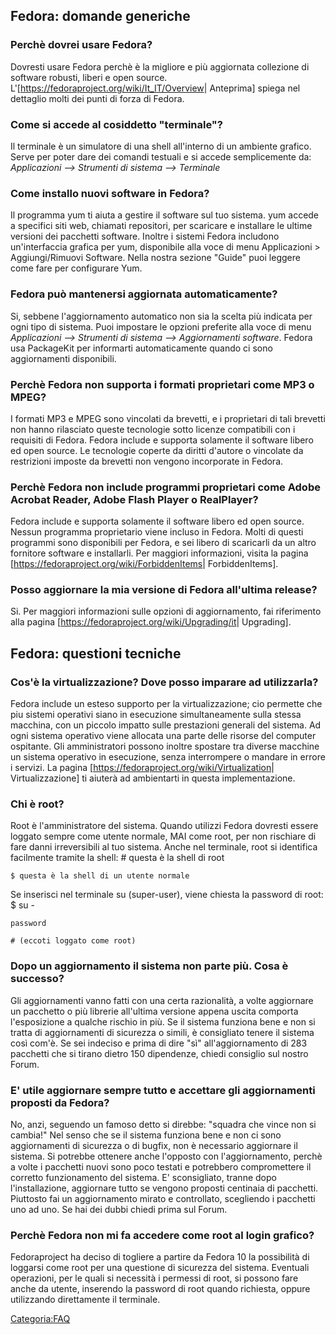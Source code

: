 Fedora: domande generiche
-------------------------

### Perchè dovrei usare Fedora?

Dovresti usare Fedora perchè è la migliore e più aggiornata collezione di software robusti, liberi e open source. L'\[<https://fedoraproject.org/wiki/It_IT/Overview>| Anteprima\] spiega nel dettaglio molti dei punti di forza di Fedora.

### Come si accede al cosiddetto "terminale"?

Il terminale è un simulatore di una shell all'interno di un ambiente grafico. Serve per poter dare dei comandi testuali e si accede semplicemente da:
*Applicazioni --&gt; Strumenti di sistema --&gt; Terminale*

### Come installo nuovi software in Fedora?

Il programma yum ti aiuta a gestire il software sul tuo sistema. yum accede a specifici siti web, chiamati repositori, per scaricare e installare le ultime versioni dei pacchetti software. Inoltre i sistemi Fedora includono un'interfaccia grafica per yum, disponibile alla voce di menu Applicazioni &gt; Aggiungi/Rimuovi Software.
Nella nostra sezione "Guide" puoi leggere come fare per configurare Yum.

### Fedora può mantenersi aggiornata automaticamente?

Si, sebbene l'aggiornamento automatico non sia la scelta più indicata per ogni tipo di sistema. Puoi impostare le opzioni preferite alla voce di menu *Applicazioni --&gt; Strumenti di sistema --&gt; Aggiornamenti software*.
Fedora usa PackageKit per informarti automaticamente quando ci sono aggiornamenti disponibili.

### Perchè Fedora non supporta i formati proprietari come MP3 o MPEG?

I formati MP3 e MPEG sono vincolati da brevetti, e i proprietari di tali brevetti non hanno rilasciato queste tecnologie sotto licenze compatibili con i requisiti di Fedora.
Fedora include e supporta solamente il software libero ed open source. Le tecnologie coperte da diritti d'autore o vincolate da restrizioni imposte da brevetti non vengono incorporate in Fedora.

### Perchè Fedora non include programmi proprietari come Adobe Acrobat Reader, Adobe Flash Player o RealPlayer?

Fedora include e supporta solamente il software libero ed open source. Nessun programma proprietario viene incluso in Fedora. Molti di questi programmi sono disponibili per Fedora, e sei libero di scaricarli da un altro fornitore software e installarli.
Per maggiori informazioni, visita la pagina \[<https://fedoraproject.org/wiki/ForbiddenItems>| ForbiddenItems\].

### Posso aggiornare la mia versione di Fedora all'ultima release?

Si. Per maggiori informazioni sulle opzioni di aggiornamento, fai riferimento alla pagina \[<https://fedoraproject.org/wiki/Upgrading/it>| Upgrading\].

Fedora: questioni tecniche
--------------------------

### Cos'è la virtualizzazione? Dove posso imparare ad utilizzarla?

Fedora include un esteso supporto per la virtualizzazione; cio permette che piu sistemi operativi siano in esecuzione simultaneamente sulla stessa macchina, con un piccolo impatto sulle prestazioni generali del sistema. Ad ogni sistema operativo viene allocata una parte delle risorse del computer ospitante. Gli amministratori possono inoltre spostare tra diverse macchine un sistema operativo in esecuzione, senza interrompere o mandare in errore i servizi.
La pagina \[<https://fedoraproject.org/wiki/Virtualization>| Virtualizzazione\] ti aiuterà ad ambientarti in questa implementazione.

### Chi è root?

Root è l'amministratore del sistema. Quando utilizzi Fedora dovresti essere loggato sempre come utente normale, MAI come root, per non rischiare di fare danni irreversibili al tuo sistema. Anche nel terminale, root si identifica facilmente tramite la shell:
\# questa è la shell di root

`$ questa è la shell di un utente normale`

Se inserisci nel terminale su (super-user), viene chiesta la password di root:
$ su -

`password`

`# (eccoti loggato come root)`

### Dopo un aggiornamento il sistema non parte più. Cosa è successo?

Gli aggiornamenti vanno fatti con una certa razionalità, a volte aggiornare un pacchetto o più librerie all'ultima versione appena uscita comporta l'esposizione a qualche rischio in più. Se il sistema funziona bene e non si tratta di aggiornamenti di sicurezza o simili, è consigliato tenere il sistema così com'è.
Se sei indeciso e prima di dire "sì" all'aggiornamento di 283 pacchetti che si tirano dietro 150 dipendenze, chiedi consiglio sul nostro Forum.

### E' utile aggiornare sempre tutto e accettare gli aggiornamenti proposti da Fedora?

No, anzi, seguendo un famoso detto si direbbe: "squadra che vince non si cambia!" Nel senso che se il sistema funziona bene e non ci sono aggiornamenti di sicurezza o di bugfix, non è necessario aggiornare il sistema. Si potrebbe ottenere anche l'opposto con l'aggiornamento, perchè a volte i pacchetti nuovi sono poco testati e potrebbero compromettere il corretto funzionamento del sistema.
E' sconsigliato, tranne dopo l'installazione, aggiornare tutto se vengono proposti centinaia di pacchetti. Piuttosto fai un aggiornamento mirato e controllato, scegliendo i pacchetti uno ad uno. Se hai dei dubbi chiedi prima sul Forum.

### Perchè Fedora non mi fa accedere come root al login grafico?

Fedoraproject ha deciso di togliere a partire da Fedora 10 la possibilità di loggarsi come root per una questione di sicurezza del sistema. Eventuali operazioni, per le quali si necessità i permessi di root, si possono fare anche da utente, inserendo la password di root quando richiesta, oppure utilizzando direttamente il terminale.

<Categoria:FAQ>

